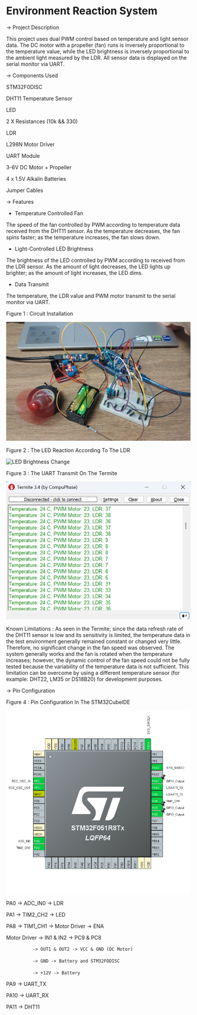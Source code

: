 # Environment Reaction System

-> Project Description

This project uses dual PWM control based on temperature and light sensor data. The DC motor with a propeller (fan) runs is inversely proportional to the temperature value, while the LED brightness is inversely proportional to the ambient light measured by the LDR. 
All sensor data is displayed on the serial monitor via UART.


-> Components Used

STM32F0DISC

DHT11 Temperature Sensor

LED

2 X Resistances (10k && 330)

LDR

L298N Motor Driver

UART Module

3-6V DC Motor + Propeller

4 x 1.5V Alkalin Batteries

Jumper Cables


-> Features

* Temperature Controlled Fan

The speed of the fan controlled by PWM according to temperature data received from the DHT11 sensor. As the temperature decreases, the fan spins faster; as the temperature increases, the fan slows down.

* Light-Controlled LED Brightness

The brightness of the LED controlled by PWM according to received from the LDR sensor. As the amount of light decreases, the LED lights up brighter; as the amount of light increases, the LED dims.

* Data Transmit

The temperature, the LDR value and PWM motor transmit to the serial monitor via UART.

Figure 1 : Circuit Installation

<img src="https://raw.githubusercontent.com/ssenanb/Environment-Reaction-System/main/my_circuit.jpeg" alt="Circuit Diagram" width="500"/>

Figure 2 : The LED Reaction According To The LDR 

<img src="https://raw.githubusercontent.com/ssenanb/Environment-Reaction-System/main/led_change.gif" alt="LED Brightness Change" width="400"/>

Figure 3 : The UART Transmit On The Termite 

<img src="https://raw.githubusercontent.com/ssenanb/Environment-Reaction-System/main/uart_image_in_termite.png" alt="UART Output in Termite" width="500"/>

 Known Limitations : As seen in the Termite; since the data refresh rate of the DHT11 sensor is low and its sensitivity is limited, the temperature data in the test environment generally remained constant or changed very little. Therefore, no significant change in the fan speed was observed. The system generally works and the fan is rotated when the temperature increases; however, the dynamic control of the fan speed could not be fully tested because the variability of the temperature data is not sufficient. This limitation can be overcome by using a different temperature sensor (for example: DHT22, LM35 or DS18B20) for development purposes.

 -> Pin Configuration

 Figure 4 : Pin Configuration In The STM32CubeIDE

 <img src="https://raw.githubusercontent.com/ssenanb/Environment-Reaction-System/main/configuration.png" alt="System Configuration" width="500"/>

 PA0 -> ADC_IN0 -> LDR
 
 PA1 -> TIM2_CH2 -> LED
 
 PA8 -> TIM1_CH1 -> Motor Driver -> ENA
 
 Motor Driver -> IN1 & IN2 -> PC9 & PC8
 
              -> OUT1 & OUT2 -> VCC & GND (DC Motor)
              
              -> GND -> Battery and STM32FODISC
              
              -> +12V -> Battery 
 
 PA9 -> UART_TX
 
 PA10 -> UART_RX
 
 PA11 -> DHT11

 





 


